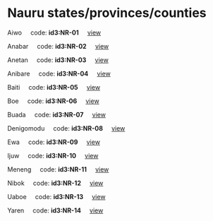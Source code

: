 # Nauru states/provinces/counties
Aiwo&nbsp;&nbsp;&nbsp;&nbsp;&nbsp;code: **id3:NR-01**&nbsp;&nbsp;&nbsp;&nbsp;&nbsp;[view](../export/geojson/medium/id3/nr/01.geojson)&nbsp;&nbsp;&nbsp;&nbsp;&nbsp;


Anabar&nbsp;&nbsp;&nbsp;&nbsp;&nbsp;code: **id3:NR-02**&nbsp;&nbsp;&nbsp;&nbsp;&nbsp;[view](../export/geojson/medium/id3/nr/02.geojson)&nbsp;&nbsp;&nbsp;&nbsp;&nbsp;


Anetan&nbsp;&nbsp;&nbsp;&nbsp;&nbsp;code: **id3:NR-03**&nbsp;&nbsp;&nbsp;&nbsp;&nbsp;[view](../export/geojson/medium/id3/nr/03.geojson)&nbsp;&nbsp;&nbsp;&nbsp;&nbsp;


Anibare&nbsp;&nbsp;&nbsp;&nbsp;&nbsp;code: **id3:NR-04**&nbsp;&nbsp;&nbsp;&nbsp;&nbsp;[view](../export/geojson/medium/id3/nr/04.geojson)&nbsp;&nbsp;&nbsp;&nbsp;&nbsp;


Baiti&nbsp;&nbsp;&nbsp;&nbsp;&nbsp;code: **id3:NR-05**&nbsp;&nbsp;&nbsp;&nbsp;&nbsp;[view](../export/geojson/medium/id3/nr/05.geojson)&nbsp;&nbsp;&nbsp;&nbsp;&nbsp;


Boe&nbsp;&nbsp;&nbsp;&nbsp;&nbsp;code: **id3:NR-06**&nbsp;&nbsp;&nbsp;&nbsp;&nbsp;[view](../export/geojson/medium/id3/nr/06.geojson)&nbsp;&nbsp;&nbsp;&nbsp;&nbsp;


Buada&nbsp;&nbsp;&nbsp;&nbsp;&nbsp;code: **id3:NR-07**&nbsp;&nbsp;&nbsp;&nbsp;&nbsp;[view](../export/geojson/medium/id3/nr/07.geojson)&nbsp;&nbsp;&nbsp;&nbsp;&nbsp;


Denigomodu&nbsp;&nbsp;&nbsp;&nbsp;&nbsp;code: **id3:NR-08**&nbsp;&nbsp;&nbsp;&nbsp;&nbsp;[view](../export/geojson/medium/id3/nr/08.geojson)&nbsp;&nbsp;&nbsp;&nbsp;&nbsp;


Ewa&nbsp;&nbsp;&nbsp;&nbsp;&nbsp;code: **id3:NR-09**&nbsp;&nbsp;&nbsp;&nbsp;&nbsp;[view](../export/geojson/medium/id3/nr/09.geojson)&nbsp;&nbsp;&nbsp;&nbsp;&nbsp;


Ijuw&nbsp;&nbsp;&nbsp;&nbsp;&nbsp;code: **id3:NR-10**&nbsp;&nbsp;&nbsp;&nbsp;&nbsp;[view](../export/geojson/medium/id3/nr/10.geojson)&nbsp;&nbsp;&nbsp;&nbsp;&nbsp;


Meneng&nbsp;&nbsp;&nbsp;&nbsp;&nbsp;code: **id3:NR-11**&nbsp;&nbsp;&nbsp;&nbsp;&nbsp;[view](../export/geojson/medium/id3/nr/11.geojson)&nbsp;&nbsp;&nbsp;&nbsp;&nbsp;


Nibok&nbsp;&nbsp;&nbsp;&nbsp;&nbsp;code: **id3:NR-12**&nbsp;&nbsp;&nbsp;&nbsp;&nbsp;[view](../export/geojson/medium/id3/nr/12.geojson)&nbsp;&nbsp;&nbsp;&nbsp;&nbsp;


Uaboe&nbsp;&nbsp;&nbsp;&nbsp;&nbsp;code: **id3:NR-13**&nbsp;&nbsp;&nbsp;&nbsp;&nbsp;[view](../export/geojson/medium/id3/nr/13.geojson)&nbsp;&nbsp;&nbsp;&nbsp;&nbsp;


Yaren&nbsp;&nbsp;&nbsp;&nbsp;&nbsp;code: **id3:NR-14**&nbsp;&nbsp;&nbsp;&nbsp;&nbsp;[view](../export/geojson/medium/id3/nr/14.geojson)&nbsp;&nbsp;&nbsp;&nbsp;&nbsp;

